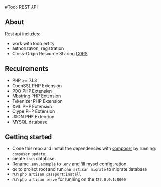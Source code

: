 #Todo REST API

## About

Rest api includes:
- work with todo entity
- authorization, registration
- Cross-Origin Resource Sharing [CORS](https://developer.mozilla.org/en-US/docs/Web/HTTP/CORS)

## Requirements

- PHP >= 7.1.3
- OpenSSL PHP Extension
- PDO PHP Extension
- Mbstring PHP Extension
- Tokenizer PHP Extension
- XML PHP Extension
- Ctype PHP Extension
- JSON PHP Extension
- MYSQL database


## Getting started

- Clone this repo and install the dependencies with [composer](https://getcomposer.org/) by running: `composer update`.
- create `todo` database.
- Rename `.env.example` to `.env` and fill mysql configuration.
- go to project root and run `php artisan migrate` to migrate database
- run `php artisan passport:install`
- run `php artisan serve` for running on the `127.0.0.1:8000`
